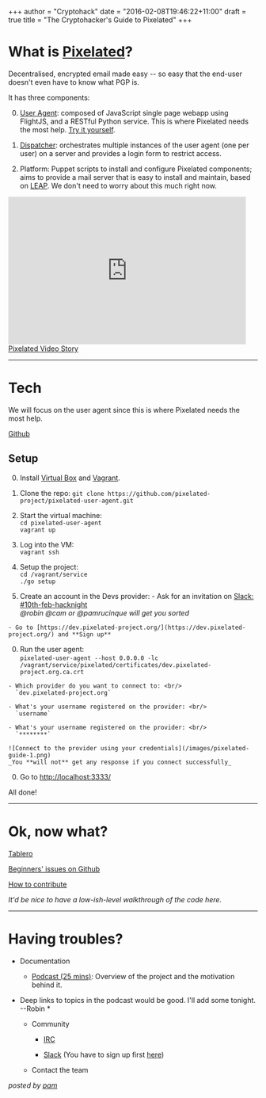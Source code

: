 +++
author = "Cryptohack"
date = "2016-02-08T19:46:22+11:00"
draft = true
title = "The Cryptohacker's Guide to Pixelated"
+++

# What is [Pixelated](https://pixelated-project.org/)?
Decentralised, encrypted email made easy -- so easy that the end-user doesn't even have to know what PGP is.

It has three components:

0. [User Agent](https://github.com/pixelated/pixelated-user-agent): composed of JavaScript single page webapp using FlightJS, and a RESTful Python service. This is where Pixelated needs the most help. [Try it yourself](https://try.pixelated-project.org:8080/auth/login?next=%2F).

0. [Dispatcher](https://github.com/pixelated/pixelated-dispatcher): orchestrates multiple instances of the user agent (one per user) on a server and provides a login form to restrict access.

0. Platform: Puppet scripts to install and configure Pixelated components; aims to provide a mail server that is easy to install and maintain, based on [LEAP](https://leap.se). We don't need to worry about this much right now.

<iframe class="wistia_embed" name="wistia_embed" src="http://fast.wistia.net/embed/iframe/8tov3e9tnu" allowtransparency="true" frameborder="0" scrolling="no" width="480" height="298"></iframe><br/><a class="wistia-linkback" href="https://thoughtworks.wistia.com/medias/8tov3e9tnu">Pixelated Video Story</a>


-------------------------------------------------------------------------------------------
# Tech

We will focus on the user agent since this is where Pixelated needs the most help.

[Github](https://github.com/pixelated/pixelated-user-agent)


## Setup

  0. Install [Virtual Box](https://www.virtualbox.org/wiki/Downloads) and  [Vagrant](https://www.vagrantup.com/downloads.html).

  0. Clone the repo:
  ` git clone https://github.com/pixelated-project/pixelated-user-agent.git `

  0. Start the virtual machine:<br/>
  ` cd pixelated-user-agent ` <br/>
  `vagrant up`

  0. Log into the VM: <br/>
  ` vagrant ssh `

  0. Setup the project: <br/>
    `cd /vagrant/service`<br/>
    `./go setup`

  0. Create an account in the Devs provider:
    - Ask for an invitation on [Slack: #10th-feb-hacknight](https://cryptohack.slack.com/messages/#10th-feb-hacknight)<br/>
    *@robin @cam or @pamrucinque will get you sorted*

    - Go to [https://dev.pixelated-project.org/](https://dev.pixelated-project.org/) and **Sign up**


  0. Run the user agent: <br/>
    `pixelated-user-agent --host 0.0.0.0 -lc /vagrant/service/pixelated/certificates/dev.pixelated-project.org.ca.crt`

    - Which provider do you want to connect to: <br/>
      `dev.pixelated-project.org`

    - What's your username registered on the provider: <br/>
      `username`

    - What's your username registered on the provider: <br/>
      `********`

    ![Connect to the provider using your credentials](/images/pixelated-guide-1.png)
    _You **will not** get any response if you connect successfully_

  0. Go to [http://localhost:3333/](http://localhost:3333/)

  All done!


-------------------------------------------------------------------------------------------

# Ok, now what?

[Tablero](https://pixboard.herokuapp.com/)

[Beginners' issues on Github](https://github.com/pixelated/pixelated-user-agent/blob/master/labels/Beginners)

[How to contribute](https://github.com/pixelated/pixelated-user-agent/blob/master/CONTRIBUTING.md)

*It'd be nice to have a low-ish-level walkthrough of the code here.*


-------------------------------------------------------------------------------------------
# Having troubles?

  - Documentation

    - [Podcast (25 mins)](https://soundcloud.com/thoughtworks/pixelated-why-secure-communication-is-essential): Overview of the project and the motivation behind it.

* Deep links to topics in the podcast would be good. I'll add some tonight. --Robin *

  - Community

    - [IRC](irc://irc.freenode.net/pixelated)

    - [Slack](https://cryptohack.slack.com/messages/pixelated/) (You have to sign up first [here](https://cryptohack.herokuapp.com/))

  - Contact the team

*posted by [pam](https://twitter.com/pamrucinque)*